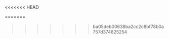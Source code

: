 <<<<<<< HEAD
<!-- # My Portfolio Wesbite - Overview 🚀

This repository contains the open source version of my porfolio website.
Do check it out!

## Instructions 🛠️

I have modified the gsap club plugins with the trial plugins, but with the trial plugin you cannot host it🔴. So for Club plugins, Check out here: https://gsap.com/docs/v3/Installation/

**Techstack** - React, TypeScript, GSAP, ThreeJS, WebGL, HTML, Css, JavaScript

![Protfolio-Preview](https://github.com/user-attachments/assets/3c4557e7-6392-4928-b8a9-7b2476ef4edd)

## License

This project is open source and available under the [MIT License](LICENSE). -->
=======

>>>>>>> ba05deb00638ba2cc2c8bf78b0a757d374825254
